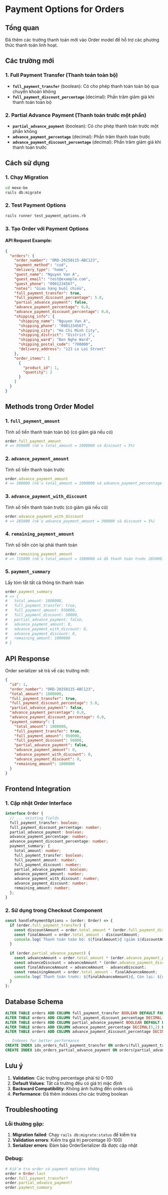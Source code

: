 # Payment Options for Orders

## Tổng quan
Đã thêm các trường thanh toán mới vào Order model để hỗ trợ các phương thức thanh toán linh hoạt.

## Các trường mới

### 1. Full Payment Transfer (Thanh toán toàn bộ)
- **`full_payment_transfer`** (boolean): Có cho phép thanh toán toàn bộ qua chuyển khoản không
- **`full_payment_discount_percentage`** (decimal): Phần trăm giảm giá khi thanh toán toàn bộ

### 2. Partial Advance Payment (Thanh toán trước một phần)
- **`partial_advance_payment`** (boolean): Có cho phép thanh toán trước một phần không
- **`advance_payment_percentage`** (decimal): Phần trăm thanh toán trước
- **`advance_payment_discount_percentage`** (decimal): Phần trăm giảm giá khi thanh toán trước

## Cách sử dụng

### 1. Chạy Migration
```bash
cd mexe-be
rails db:migrate
```

### 2. Test Payment Options
```bash
rails runner test_payment_options.rb
```

### 3. Tạo Order với Payment Options

#### API Request Example:
```json
{
  "orders": {
    "order_number": "ORD-20250115-ABC123",
    "payment_method": "cod",
    "delivery_type": "home",
    "guest_name": "Nguyen Van A",
    "guest_email": "test@example.com",
    "guest_phone": "0901234567",
    "notes": "Giao hàng buổi chiều",
    "full_payment_transfer": true,
    "full_payment_discount_percentage": 5.0,
    "partial_advance_payment": false,
    "advance_payment_percentage": 0.0,
    "advance_payment_discount_percentage": 0.0,
    "shipping_info": {
      "shipping_name": "Nguyen Van A",
      "shipping_phone": "0901234567",
      "shipping_city": "Ho Chi Minh City",
      "shipping_district": "District 1",
      "shipping_ward": "Ben Nghe Ward",
      "shipping_postal_code": "700000",
      "delivery_address": "123 Le Loi Street"
    },
    "order_items": [
      {
        "product_id": 1,
        "quantity": 2
      }
    ]
  }
}
```

## Methods trong Order Model

### 1. `full_payment_amount`
Tính số tiền thanh toán toàn bộ (có giảm giá nếu có)
```ruby
order.full_payment_amount
# => 950000 (nếu total_amount = 1000000 và discount = 5%)
```

### 2. `advance_payment_amount`
Tính số tiền thanh toán trước
```ruby
order.advance_payment_amount
# => 300000 (nếu total_amount = 1000000 và advance_payment_percentage = 30%)
```

### 3. `advance_payment_with_discount`
Tính số tiền thanh toán trước (có giảm giá nếu có)
```ruby
order.advance_payment_with_discount
# => 285000 (nếu advance_payment_amount = 300000 và discount = 5%)
```

### 4. `remaining_payment_amount`
Tính số tiền còn lại phải thanh toán
```ruby
order.remaining_payment_amount
# => 715000 (nếu total_amount = 1000000 và đã thanh toán trước 285000)
```

### 5. `payment_summary`
Lấy tóm tắt tất cả thông tin thanh toán
```ruby
order.payment_summary
# => {
#   total_amount: 1000000,
#   full_payment_transfer: true,
#   full_payment_amount: 950000,
#   full_payment_discount: 50000,
#   partial_advance_payment: false,
#   advance_payment_amount: 0,
#   advance_payment_with_discount: 0,
#   advance_payment_discount: 0,
#   remaining_amount: 1000000
# }
```

## API Response

Order serializer sẽ trả về các trường mới:
```json
{
  "id": 1,
  "order_number": "ORD-20250115-ABC123",
  "total_amount": 1000000,
  "full_payment_transfer": true,
  "full_payment_discount_percentage": 5.0,
  "partial_advance_payment": false,
  "advance_payment_percentage": 0.0,
  "advance_payment_discount_percentage": 0.0,
  "payment_summary": {
    "total_amount": 1000000,
    "full_payment_transfer": true,
    "full_payment_amount": 950000,
    "full_payment_discount": 50000,
    "partial_advance_payment": false,
    "advance_payment_amount": 0,
    "advance_payment_with_discount": 0,
    "advance_payment_discount": 0,
    "remaining_amount": 1000000
  }
}
```

## Frontend Integration

### 1. Cập nhật Order Interface
```typescript
interface Order {
  // ... existing fields
  full_payment_transfer: boolean;
  full_payment_discount_percentage: number;
  partial_advance_payment: boolean;
  advance_payment_percentage: number;
  advance_payment_discount_percentage: number;
  payment_summary: {
    total_amount: number;
    full_payment_transfer: boolean;
    full_payment_amount: number;
    full_payment_discount: number;
    partial_advance_payment: boolean;
    advance_payment_amount: number;
    advance_payment_with_discount: number;
    advance_payment_discount: number;
    remaining_amount: number;
  };
}
```

### 2. Sử dụng trong Checkout Component
```typescript
const handlePaymentOptions = (order: Order) => {
  if (order.full_payment_transfer) {
    const discountAmount = order.total_amount * (order.full_payment_discount_percentage / 100);
    const finalAmount = order.total_amount - discountAmount;
    console.log(`Thanh toán toàn bộ: ${finalAmount}₫ (giảm ${discountAmount}₫)`);
  }
  
  if (order.partial_advance_payment) {
    const advanceAmount = order.total_amount * (order.advance_payment_percentage / 100);
    const advanceDiscount = advanceAmount * (order.advance_payment_discount_percentage / 100);
    const finalAdvanceAmount = advanceAmount - advanceDiscount;
    const remainingAmount = order.total_amount - finalAdvanceAmount;
    console.log(`Thanh toán trước: ${finalAdvanceAmount}₫, Còn lại: ${remainingAmount}₫`);
  }
};
```

## Database Schema

```sql
ALTER TABLE orders ADD COLUMN full_payment_transfer BOOLEAN DEFAULT FALSE;
ALTER TABLE orders ADD COLUMN full_payment_discount_percentage DECIMAL(5,2) DEFAULT 0.0;
ALTER TABLE orders ADD COLUMN partial_advance_payment BOOLEAN DEFAULT FALSE;
ALTER TABLE orders ADD COLUMN advance_payment_percentage DECIMAL(5,2) DEFAULT 0.0;
ALTER TABLE orders ADD COLUMN advance_payment_discount_percentage DECIMAL(5,2) DEFAULT 0.0;

-- Indexes for better performance
CREATE INDEX idx_orders_full_payment_transfer ON orders(full_payment_transfer);
CREATE INDEX idx_orders_partial_advance_payment ON orders(partial_advance_payment);
```

## Lưu ý

1. **Validation**: Các trường percentage phải từ 0-100
2. **Default Values**: Tất cả trường đều có giá trị mặc định
3. **Backward Compatibility**: Không ảnh hưởng đến orders cũ
4. **Performance**: Đã thêm indexes cho các trường boolean

## Troubleshooting

### Lỗi thường gặp:
1. **Migration failed**: Chạy `rails db:migrate:status` để kiểm tra
2. **Validation errors**: Kiểm tra giá trị percentage (0-100)
3. **Serializer errors**: Đảm bảo OrderSerializer đã được cập nhật

### Debug:
```ruby
# Kiểm tra order có payment options không
order = Order.last
order.full_payment_transfer?
order.partial_advance_payment?
order.payment_summary
```
